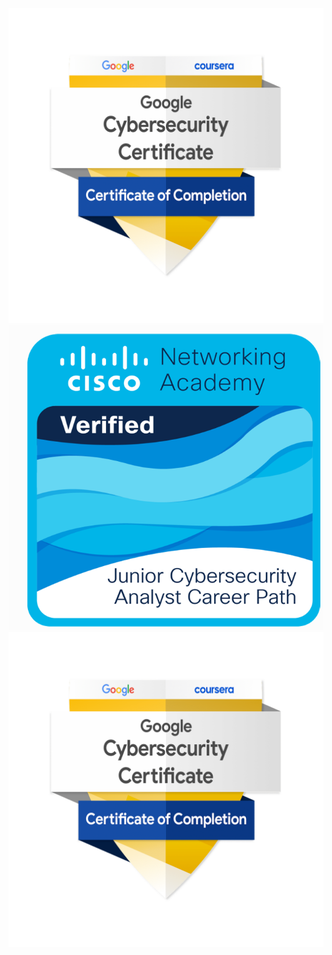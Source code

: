 ![Google Cybersecurity Certificate](https://github.com/guyleonchen/PNG-certs/blob/f24a65171e076010443138707ef8019803eafc47/Google-Cybersecurity-Certificate.png)
![Cisco Junior Cybersecurity Analyst](https://raw.githubusercontent.com/guyleonchen/PNG-certs/407cb49396938b88b4d2843d93a57efa474d5dc4/cisco%20anyl%20path.png)
![Google Cybersecurity Certificate](https://raw.githubusercontent.com/guyleonchen/PNG-certs/f24a65171e076010443138707ef8019803eafc47/Google-Cybersecurity-Certificate.png)
